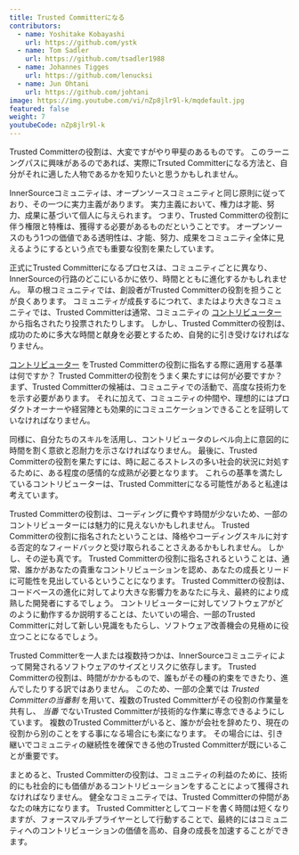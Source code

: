 ```yaml
---
title: Trusted Committerになる
contributors:
  - name: Yoshitake Kobayashi
    url: https://github.com/ystk
  - name: Tom Sadler
    url: https://github.com/tsadler1988
  - name: Johannes Tigges
    url: https://github.com/lenucksi
  - name: Jun Ohtani
    url: https://github.com/johtani
image: https://img.youtube.com/vi/nZp8jlr9l-k/mqdefault.jpg
featured: false
weight: 7
youtubeCode: nZp8jlr9l-k
---
```

<div class="paragraph">
<p>Trusted Committerの役割は、大変ですがやり甲斐のあるものです。
このラーニングパスに興味があるのであれば、実際にTrsuted Committerになる方法と、自分がそれに適した人物であるかを知りたいと思うかもしれません。</p>
</div>
<div class="paragraph">
<p>InnerSourceコミュニティは、オープンソースコミュニティと同じ原則に従っており、その一つに実力主義があります。
実力主義において、権力は才能、努力、成果に基づいて個人に与えられます。
つまり、Trusted Committerの役割に伴う権限と特権は、獲得する必要があるものだということです。
オープンソースのもう1つの価値である透明性は、才能、努力、成果をコミュニティ全体に見えるようにするという点でも重要な役割を果たしています。</p>
</div>
<div class="paragraph">
<p>正式にTrusted Committerになるプロセスは、コミュニティごとに異なり、InnerSourceの行路のどこにいるかに依り、時間とともに進化するかもしれません。
草の根コミュニティでは、創設者がTrusted Committerの役割を担うことが良くあります。
コミュニティが成長するにつれて、またはより大きなコミュニティでは、Trusted Committerは通常、コミュニティの <a href="https://innersourcecommons.org/ja/learn/learning-path/contributor">コントリビューター</a> から指名されたり投票されたりします。
しかし、Trusted Committerの役割は、成功のために多大な時間と献身を必要とするため、自発的に引き受けなければなりません。</p>
</div>
<div class="paragraph">
<p><a href="https://innersourcecommons.org/ja/learn/learning-path/contributor">コントリビューター</a> をTrusted Committerの役割に指名する際に適用する基準は何ですか？
Trusted Committerの役割をうまく果たすには何が必要ですか？
まず、Trusted Committerの候補は、コミュニティでの活動で、高度な技術力をを示す必要があります。
それに加えて、コミュニティの仲間や、理想的にはプロダクトオーナーや経営陣とも効果的にコミュニケーションできることを証明していなければなりません。</p>
</div>
<div class="paragraph">
<p>同様に、自分たちのスキルを活用し、コントリビュータのレベル向上に意図的に時間を割く意欲と忍耐力を示さなければなりません。
最後に、Trusted Committerの役割を果たすには、時に起こるストレスの多い社会的状況に対処するために、ある程度の感情的な成熟が必要となります。
これらの基準を満たしているコントリビューターは、Trusted Committerになる可能性があると私達は考えています。</p>
</div>
<div class="paragraph">
<p>Trusted Committerの役割は、コーディングに費やす時間が少ないため、一部のコントリビューターには魅力的に見えないかもしれません。
Trusted Committerの役割に指名されたということは、降格やコーディングスキルに対する否定的なフィードバックと受け取られることさえあるかもしれません。
しかし、その逆も真です。
Trusted Committerの役割に指名されるということは、通常、誰かがあなたの貴重なコントリビューションを認め、あなたの成長とリードに可能性を見出しているということになります。
Trusted Committerの役割は、コードベースの進化に対してより大きな影響力をあなたに与え、最終的により成熟した開発者にするでしょう。
コントリビューターに対してソフトウェアがどのように動作するか説明することは、たいていの場合、一部のTrusted Committerに対して新しい見識をもたらし、ソフトウェア改善機会の見極めに役立つことになるでしょう。</p>
</div>
<div class="paragraph">
<p>Trusted Committerを一人または複数持つかは、InnerSourceコミュニティによって開発されるソフトウェアのサイズとリスクに依存します。
Trusted Committerの役割は、時間がかかるもので、誰もがその種の約束をできたり、進んでしたりする訳ではありません。
このため、一部の企業では <em>Trusted Committerの当番制</em> を用いて、複数のTrusted Committerがその役割の作業量を共有し、 <em>当番</em> でないTrusted Committerが技術的な作業に専念できるようにしています。
複数のTrusted Committerがいると、誰かが会社を辞めたり、現在の役割から別のことをする事になる場合にも楽になります。
その場合には、引き継いでコミュニティの継続性を確保できる他のTrusted Committerが既にいることが重要です。</p>
</div>
<div class="paragraph">
<p>まとめると、Trusted Committerの役割は、コミュニティの利益のために、技術的にも社会的にも価値があるコントリビューションをすることによって獲得されなければなりません。
健全なコミュニティでは、Trusted Committerの仲間があなたの味方になります。
Trusted Committerとしてコードを書く時間は短くなりますが、フォースマルチプライヤーとして行動することで、最終的にはコミュニティへのコントリビューションの価値を高め、自身の成長を加速することができます。</p>
</div>
<!--- This file autogenerated from https://github.com/InnerSourceCommons/InnerSourceLearningPath/blob/master/scripts -->